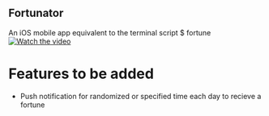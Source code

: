 ## Fortunator
An iOS mobile app equivalent to the terminal script $ fortune
[![Watch the video](https://img.youtube.com/vi/iQCLt9psu-0/0.jpg)](https://www.youtube.com/watch?v=iQCLt9psu-0)


# Features to be added
- Push notification for randomized or specified time each day to recieve a fortune
